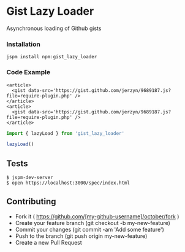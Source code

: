 # Gist Lazy Loader
Asynchronous loading of Github gists

### Installation

```
jspm install npm:gist_lazy_loader
```

### Code Example

```
<article>
  <gist data-src='https://gist.github.com/jerzyn/9689187.js?file=require-plugin.php' />
</article>
<article>
  <gist data-src='https://gist.github.com/jerzyn/9689187.js?file=require-plugin.php' />
</article>
```

```javascript
import { lazyLoad } from 'gist_lazy_loader'

lazyLoad()
``` 

## Tests

``` 
$ jspm-dev-server
$ open https://localhost:3000/spec/index.html
```

## Contributing

- Fork it ( https://github.com/[my-github-username]/october/fork )
- Create your feature branch (git checkout -b my-new-feature)
- Commit your changes (git commit -am 'Add some feature')
- Push to the branch (git push origin my-new-feature)
- Create a new Pull Request
